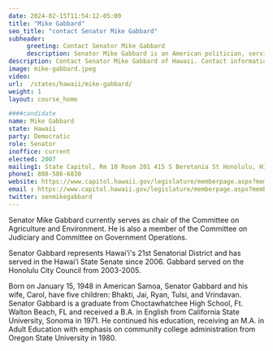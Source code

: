 ```yaml
---
date: 2024-02-15T11:54:12-05:00
title: "Mike Gabbard"
seo_title: "contact Senator Mike Gabbard"
subheader:
     greeting: Contact Senator Mike Gabbard
     description: Senator Mike Gabbard is an American politician, serving as the Hawaii State Senator for District 21 from the Democratic party, since 2006. Senator Mike Gabbard currently serves as chair of the Committee on Agriculture and Environment. He is also a member of the Committee on Judiciary and Committee on Government Operations.
description: Contact Senator Mike Gabbard of Hawaii. Contact information for Mike Gabbard includes email address, phone number, and mailing address.
image: mike-gabbard.jpeg
video:
url:  /states/hawaii/mike-gabbard/
weight: 1
layout: course_home

####candidate
name: Mike Gabbard
state: Hawaii
party: Democratic
role: Senator
inoffice: current
elected: 2007
mailing1: State Capitol, Rm 10 Room 201 415 S Beretania St Honolulu, HI 96813
phone1: 808-586-6830
website: https://www.capitol.hawaii.gov/legislature/memberpage.aspx?member=169&year=2024/
email : https://www.capitol.hawaii.gov/legislature/memberpage.aspx?member=169&year=2024/
twitter: senmikegabbard
---
```


Senator Mike Gabbard currently serves as chair of the Committee on Agriculture and Environment. He is also a member of the Committee on Judiciary and Committee on Government Operations.

Senator Gabbard represents Hawai‘i's 21st Senatorial District and has served in the Hawai‘i State Senate since 2006. Gabbard served on the Honolulu City Council from 2003-2005.

Born on January 15, 1948 in American Samoa, Senator Gabbard and his wife, Carol, have five children: Bhakti, Jai, Ryan, Tulsi, and Vrindavan. Senator Gabbard is a graduate from Choctawhatchee High School, Ft. Walton Beach, FL and received a B.A. in English from California State University, Sonoma in 1971. He continued his education, receiving an M.A. in Adult Education with emphasis on community college administration from Oregon State University in 1980.
